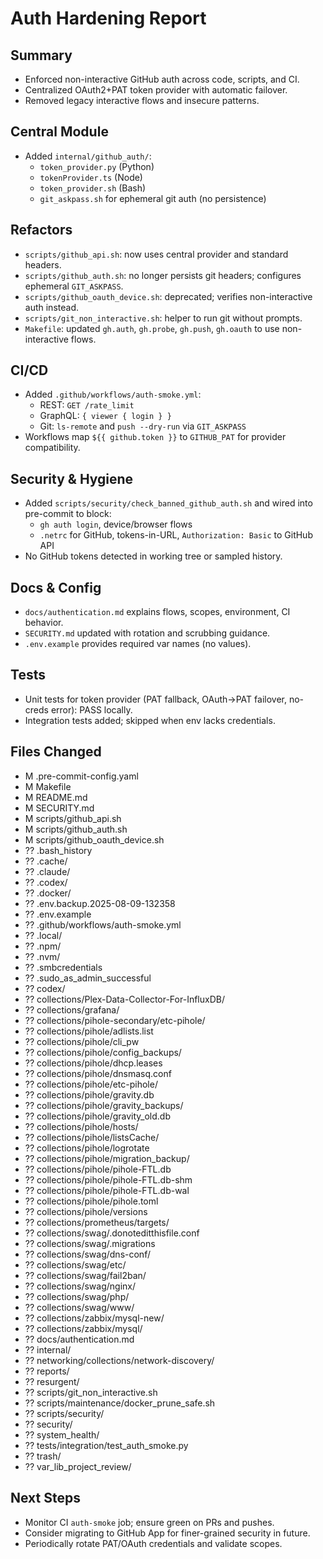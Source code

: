 # Auth Hardening Report

## Summary
- Enforced non-interactive GitHub auth across code, scripts, and CI.
- Centralized OAuth2+PAT token provider with automatic failover.
- Removed legacy interactive flows and insecure patterns.

## Central Module
- Added `internal/github_auth/`:
  - `token_provider.py` (Python)
  - `tokenProvider.ts` (Node)
  - `token_provider.sh` (Bash)
  - `git_askpass.sh` for ephemeral git auth (no persistence)

## Refactors
- `scripts/github_api.sh`: now uses central provider and standard headers.
- `scripts/github_auth.sh`: no longer persists git headers; configures ephemeral `GIT_ASKPASS`.
- `scripts/github_oauth_device.sh`: deprecated; verifies non-interactive auth instead.
- `scripts/git_non_interactive.sh`: helper to run git without prompts.
- `Makefile`: updated `gh.auth`, `gh.probe`, `gh.push`, `gh.oauth` to use non-interactive flows.

## CI/CD
- Added `.github/workflows/auth-smoke.yml`:
  - REST: `GET /rate_limit`
  - GraphQL: `{ viewer { login } }`
  - Git: `ls-remote` and `push --dry-run` via `GIT_ASKPASS`
- Workflows map `${{ github.token }}` to `GITHUB_PAT` for provider compatibility.

## Security & Hygiene
- Added `scripts/security/check_banned_github_auth.sh` and wired into pre-commit to block:
  - `gh auth login`, device/browser flows
  - `.netrc` for GitHub, tokens-in-URL, `Authorization: Basic` to GitHub API
- No GitHub tokens detected in working tree or sampled history.

## Docs & Config
- `docs/authentication.md` explains flows, scopes, environment, CI behavior.
- `SECURITY.md` updated with rotation and scrubbing guidance.
- `.env.example` provides required var names (no values).

## Tests
- Unit tests for token provider (PAT fallback, OAuth→PAT failover, no-creds error): PASS locally.
- Integration tests added; skipped when env lacks credentials.

## Files Changed

 -  M .pre-commit-config.yaml
 -  M Makefile
 -  M README.md
 -  M SECURITY.md
 -  M scripts/github_api.sh
 -  M scripts/github_auth.sh
 -  M scripts/github_oauth_device.sh
 - ?? .bash_history
 - ?? .cache/
 - ?? .claude/
 - ?? .codex/
 - ?? .docker/
 - ?? .env.backup.2025-08-09-132358
 - ?? .env.example
 - ?? .github/workflows/auth-smoke.yml
 - ?? .local/
 - ?? .npm/
 - ?? .nvm/
 - ?? .smbcredentials
 - ?? .sudo_as_admin_successful
 - ?? codex/
 - ?? collections/Plex-Data-Collector-For-InfluxDB/
 - ?? collections/grafana/
 - ?? collections/pihole-secondary/etc-pihole/
 - ?? collections/pihole/adlists.list
 - ?? collections/pihole/cli_pw
 - ?? collections/pihole/config_backups/
 - ?? collections/pihole/dhcp.leases
 - ?? collections/pihole/dnsmasq.conf
 - ?? collections/pihole/etc-pihole/
 - ?? collections/pihole/gravity.db
 - ?? collections/pihole/gravity_backups/
 - ?? collections/pihole/gravity_old.db
 - ?? collections/pihole/hosts/
 - ?? collections/pihole/listsCache/
 - ?? collections/pihole/logrotate
 - ?? collections/pihole/migration_backup/
 - ?? collections/pihole/pihole-FTL.db
 - ?? collections/pihole/pihole-FTL.db-shm
 - ?? collections/pihole/pihole-FTL.db-wal
 - ?? collections/pihole/pihole.toml
 - ?? collections/pihole/versions
 - ?? collections/prometheus/targets/
 - ?? collections/swag/.donoteditthisfile.conf
 - ?? collections/swag/.migrations
 - ?? collections/swag/dns-conf/
 - ?? collections/swag/etc/
 - ?? collections/swag/fail2ban/
 - ?? collections/swag/nginx/
 - ?? collections/swag/php/
 - ?? collections/swag/www/
 - ?? collections/zabbix/mysql-new/
 - ?? collections/zabbix/mysql/
 - ?? docs/authentication.md
 - ?? internal/
 - ?? networking/collections/network-discovery/
 - ?? reports/
 - ?? resurgent/
 - ?? scripts/git_non_interactive.sh
 - ?? scripts/maintenance/docker_prune_safe.sh
 - ?? scripts/security/
 - ?? security/
 - ?? system_health/
 - ?? tests/integration/test_auth_smoke.py
 - ?? trash/
 - ?? var_lib_project_review/


## Next Steps
- Monitor CI `auth-smoke` job; ensure green on PRs and pushes.
- Consider migrating to GitHub App for finer-grained security in future.
- Periodically rotate PAT/OAuth credentials and validate scopes.
